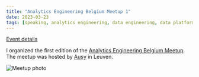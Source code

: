 ```yaml
---
title: "Analytics Engineering Belgium Meetup 1"
date: 2023-03-23
tags: [speaking, analytics engineering, data engineering, data platform, dbt]
---
```


[Event details](https://www.meetup.com/analytics-engineering-belgium/events/291200549/)

I organized the first edition of the [Analytics Engineering Belgium Meetup](https://www.meetup.com/analytics-engineering-belgium/). The meetup was hosted by [Ausy](https://www.ausy.be) in Leuven.

![Meetup photo](https://media.licdn.com/dms/image/D4E22AQEbQSRQMWFYqQ/feedshare-shrink_2048_1536/0/1679643882076?e=1689206400&v=beta&t=dY7gXSjPJkWWsqvNwv1rBdCa9L0yUD5ef7J_PhTcDUE "Meetup photo")